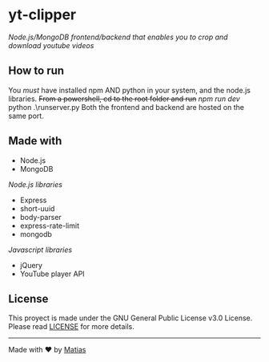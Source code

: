 # yt-clipper
_Node.js/MongoDB frontend/backend that enables you to crop and download youtube videos_

## How to run
You _must_ have installed npm AND python in your system, and the node.js libraries.
<strike>From a powershell, cd to the root folder and run</strike> _npm run dev_ python .\runserver.py
Both the frontend and backend are hosted on the same port.

## Made with
* Node.js
* MongoDB

_Node.js libraries_
* Express
* short-uuid
* body-parser
* express-rate-limit
* mongodb

_Javascript libraries_
* jQuery
* YouTube player API 

## License
This proyect is made under the GNU General Public License v3.0 License. Please read [LICENSE](LICENSE) for more details.

---
Made with ❤️ by [Matias](https://github.com/MatiasBoyer)
